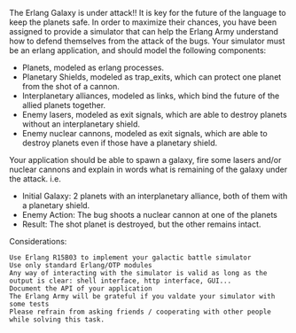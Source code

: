 The Erlang Galaxy is under attack!! It is key for the future of the language
to keep the planets safe. In order to maximize their chances, you have been
assigned to provide a simulator that can help the Erlang Army understand how
to defend themselves from the attack of the bugs. Your simulator must be an
erlang application, and should model the following components:

* Planets, modeled as erlang processes.
* Planetary Shields, modeled as trap\_exits, which can protect one planet from the shot of a cannon.
* Interplanetary alliances, modeled as links, which bind the future of the allied planets together.
* Enemy lasers, modeled as exit signals, which are able to destroy planets without an interplanetary shield.
* Enemy nuclear cannons, modeled as exit signals, which are able to destroy planets even if those have a planetary shield.

Your application should be able to spawn a galaxy, fire some lasers and/or
nuclear cannons and explain in words what is remaining of the galaxy under the attack. i.e.

* Initial Galaxy: 2 planets with an interplanetary alliance, both of them with a planetary shield.
* Enemy Action: The bug shoots a nuclear cannon at one of the planets
* Result: The shot planet is destroyed, but the other remains intact.

Considerations:

    Use Erlang R15B03 to implement your galactic battle simulator
    Use only standard Erlang/OTP modules
    Any way of interacting with the simulator is valid as long as the output is clear: shell interface, http interface, GUI...
    Document the API of your application
    The Erlang Army will be grateful if you valdate your simulator with some tests
    Please refrain from asking friends / cooperating with other people while solving this task.


